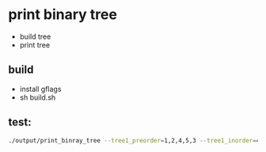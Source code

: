 # print binary tree 
- build tree
- print tree

## build 
- install gflags
- sh build.sh

## test:

```bash
./output/print_binray_tree --tree1_preorder=1,2,4,5,3 --tree1_inorder=4,2,5,1,3 
```
